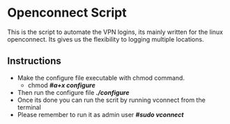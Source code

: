 # Openconnect Script
This is the script to automate the VPN logins, its mainly written for the linux openconnect. Its gives us the flexibility to logging multiple locations.

## Instructions
 * Make the configure file executable with chmod command.
   * chmod _**#a+x configure**_
 * Then run the configure file _**./configure**_
 * Once its done you can run the scrit by running vconnect from the terminal
 * Please remember to run it as admin user _**#sudo vconnect**_




